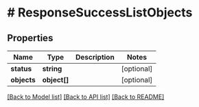 # # ResponseSuccessListObjects

## Properties

Name | Type | Description | Notes
------------ | ------------- | ------------- | -------------
**status** | **string** |  | [optional]
**objects** | **object[]** |  | [optional]

[[Back to Model list]](../../README.md#models) [[Back to API list]](../../README.md#endpoints) [[Back to README]](../../README.md)
